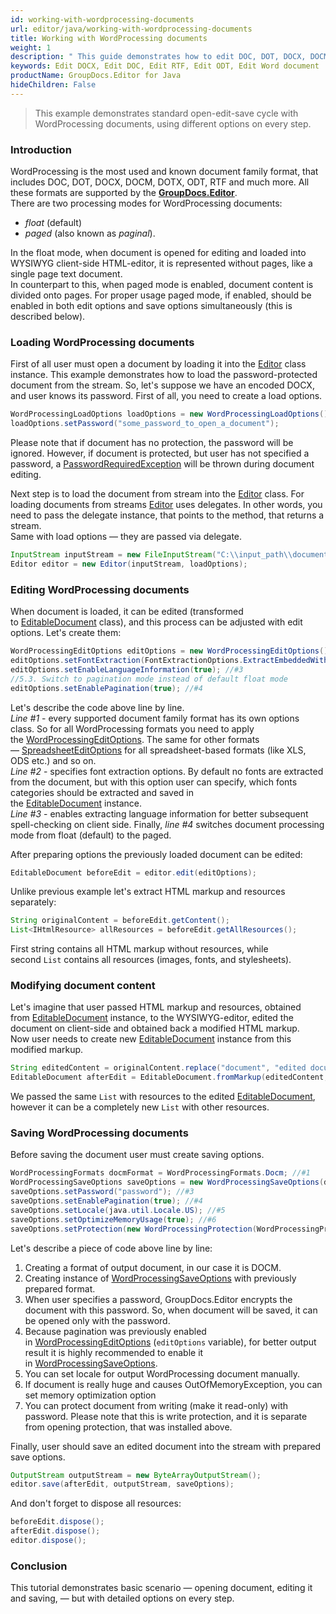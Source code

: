 ```yaml
---
id: working-with-wordprocessing-documents
url: editor/java/working-with-wordprocessing-documents
title: Working with WordProcessing documents
weight: 1
description: " This guide demonstrates how to edit DOC, DOT, DOCX, DOCM, DOTX, ODT, RTF documents with font extraction, different pagination modes and many other powerful features of GroupDocs.Editor for Java."
keywords: Edit DOCX, Edit DOC, Edit RTF, Edit ODT, Edit Word document
productName: GroupDocs.Editor for Java
hideChildren: False
---
```

> This example demonstrates standard open-edit-save cycle with WordProcessing documents, using different options on every step.

### Introduction

WordProcessing is the most used and known document family format, that includes DOC, DOT, DOCX, DOCM, DOTX, ODT, RTF and much more. All these formats are supported by the [**GroupDocs.Editor**](https://products.groupdocs.com/editor/java).   
There are two processing modes for WordProcessing documents:

*   *float* (default) 
*   *paged* (also known as *paginal*). 

In the float mode, when document is opened for editing and loaded into WYSIWYG client-side HTML-editor, it is represented without pages, like a single page text document.  
In counterpart to this, when paged mode is enabled, document content is divided onto pages. For proper usage paged mode, if enabled, should be enabled in both edit options and save options simultaneously (this is described below).

### Loading WordProcessing documents

First of all user must open a document by loading it into the [Editor](https://apireference.groupdocs.com/editor/java/com.groupdocs.editor/editor) class instance. This example demonstrates how to load the password-protected document from the stream. So, let's suppose we have an encoded DOCX, and user knows its password. First of all, you need to create a load options.

```java
WordProcessingLoadOptions loadOptions = new WordProcessingLoadOptions();
loadOptions.setPassword("some_password_to_open_a_document");
```

Please note that if document has no protection, the password will be ignored. However, if document is protected, but user has not specified a password, a [PasswordRequiredException](https://apireference.groupdocs.com/editor/java/com.groupdocs.editor/passwordrequiredexception) will be thrown during document editing.

Next step is to load the document from stream into the [Editor](https://apireference.groupdocs.com/editor/java/com.groupdocs.editor/editor) class. For loading documents from streams [Editor](https://apireference.groupdocs.com/editor/java/com.groupdocs.editor/editor) uses delegates. In other words, you need to pass the delegate instance, that points to the method, that returns a stream.   
Same with load options — they are passed via delegate.

```java
InputStream inputStream = new FileInputStream("C:\\input_path\\document.docx");
Editor editor = new Editor(inputStream, loadOptions);
```

### Editing WordProcessing documents

When document is loaded, it can be edited (transformed to [EditableDocument](https://apireference.groupdocs.com/editor/java/com.groupdocs.editor/editabledocument) class), and this process can be adjusted with edit options. Let's create them:

```java
WordProcessingEditOptions editOptions = new WordProcessingEditOptions(); //#1
editOptions.setFontExtraction(FontExtractionOptions.ExtractEmbeddedWithoutSystem); //#2
editOptions.setEnableLanguageInformation(true); //#3
//5.3. Switch to pagination mode instead of default float mode
editOptions.setEnablePagination(true); //#4
```

Let's describe the code above line by line.   
*Line #1* - every supported document family format has its own options class. So for all WordProcessing formats you need to apply the [WordProcessingEditOptions](https://apireference.groupdocs.com/editor/java/com.groupdocs.editor.options/wordprocessingeditoptions). The same for other formats — [SpreadsheetEditOptions](https://apireference.groupdocs.com/editor/java/com.groupdocs.editor.options/spreadsheeteditoptions) for all spreadsheet-based formats (like XLS, ODS etc.) and so on.   
*Line #2* - specifies font extraction options. By default no fonts are extracted from the document, but with this option user can specify, which fonts categories should be extracted and saved in the [EditableDocument](https://apireference.groupdocs.com/editor/java/com.groupdocs.editor/editabledocument) instance.   
*Line #3* - enables extracting language information for better subsequent spell-checking on client side. Finally, *line #4* switches document processing mode from float (default) to the paged.

After preparing options the previously loaded document can be edited:

```java
EditableDocument beforeEdit = editor.edit(editOptions);
```

Unlike previous example let's extract HTML markup and resources separately:

```java
String originalContent = beforeEdit.getContent();
List<IHtmlResource> allResources = beforeEdit.getAllResources();
```

First string contains all HTML markup without resources, while second `List` contains all resources (images, fonts, and stylesheets).

### Modifying document content

Let's imagine that user passed HTML markup and resources, obtained from [EditableDocument](https://apireference.groupdocs.com/editor/java/com.groupdocs.editor/editabledocument) instance, to the WYSIWYG-editor, edited the document on client-side and obtained back a modified HTML markup.   
Now user needs to create new [EditableDocument](https://apireference.groupdocs.com/editor/java/com.groupdocs.editor/editabledocument) instance from this modified markup.

```java
String editedContent = originalContent.replace("document", "edited document");
EditableDocument afterEdit = EditableDocument.fromMarkup(editedContent, allResources);
```

We passed the same `List` with resources to the edited [EditableDocument](https://apireference.groupdocs.com/editor/java/com.groupdocs.editor/editabledocument), however it can be a completely new `List` with other resources.

### Saving WordProcessing documents

Before saving the document user must create saving options.

```java
WordProcessingFormats docmFormat = WordProcessingFormats.Docm; //#1
WordProcessingSaveOptions saveOptions = new WordProcessingSaveOptions(docmFormat); //#2
saveOptions.setPassword("password"); //#3
saveOptions.setEnablePagination(true); //#4
saveOptions.setLocale(java.util.Locale.US); //#5
saveOptions.setOptimizeMemoryUsage(true); //#6
saveOptions.setProtection(new WordProcessingProtection(WordProcessingProtectionType.ReadOnly, "write_password")); //#7
```

Let's describe a piece of code above line by line:

1.  Creating a format of output document, in our case it is DOCM.
2.  Creating instance of [WordProcessingSaveOptions](https://apireference.groupdocs.com/editor/java/com.groupdocs.editor.options/wordprocessingsaveoptions) with previously prepared format.
3.  When user specifies a password, GroupDocs.Editor encrypts the document with this password. So, when document will be saved, it can be opened only with the password.
4.  Because pagination was previously enabled in [WordProcessingEditOptions](https://apireference.groupdocs.com/editor/java/com.groupdocs.editor.options/wordprocessingeditoptions) (`editOptions` variable), for better output result it is highly recommended to enable it in [WordProcessingSaveOptions](https://apireference.groupdocs.com/editor/java/com.groupdocs.editor.options/wordprocessingsaveoptions).
5.  You can set locale for output WordProcessing document manually.
6.  If document is really huge and causes OutOfMemoryException, you can set memory optimization option
7.  You can protect document from writing (make it read-only) with password. Please note that this is write protection, and it is separate from opening protection, that was installed above.

Finally, user should save an edited document into the stream with prepared save options.

```java
OutputStream outputStream = new ByteArrayOutputStream();
editor.save(afterEdit, outputStream, saveOptions);
```

And don't forget to dispose all resources:

```java
beforeEdit.dispose();
afterEdit.dispose();
editor.dispose();
```

### Conclusion

This tutorial demonstrates basic scenario — opening document, editing it and saving, — but with detailed options on every step.
